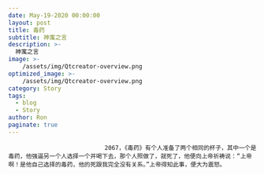 ```yaml
---
date: May-19-2020 00:00:00
layout: post
title: 毒药
subtitle: 神寓之言
description: >-
  神寓之言
image: >-
    /assets/img/Qtcreator-overview.png
optimized_image: >-
    /assets/img/Qtcreator-overview.png
category: Story
tags:
  - blog
  - Story
author: Ron
paginate: true
---
```


							　　2067，《毒药》有个人准备了两个相同的杯子，其中一个是毒药，他强逼另一个人选择一个并喝下去，那个人照做了，就死了，他便向上帝祈祷说：“上帝啊！是他自己选择的毒药，他的死跟我完全没有关系。”上帝得知此事，便大为震怒。
							
							
						